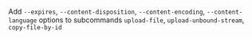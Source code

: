 Add `--expires`, `--content-disposition`, `--content-encoding`, `--content-language` options to subcommands `upload-file`, `upload-unbound-stream`, `copy-file-by-id`